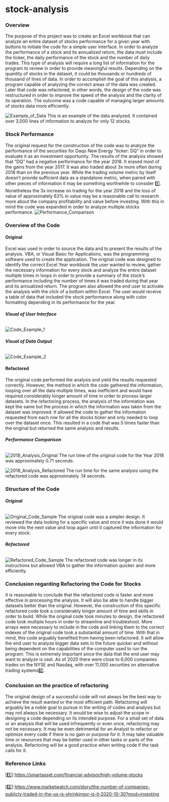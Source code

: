 # stock-analysis

### **Overview** ### 
The purpose of this project was to create an Excel workbook that can analyze an entire dataset of stocks performance for a given year with buttons to initiate the code for a simple user interface. In order to analyze the performance of a stock and its annualized return, the data must include the ticker, the daily performance of the stock and the number of daily trades. This type of analysis will require a long list of information for the program to review in order to provide meaningful results. Depending on the quantity of stocks in the dataset, it could be thousands or hundreds of thousand of lines of data. In order to accomplish the goal of this analysis, a program capable of analyzing the correct areas of the data was created. Later that code was refactored, in other words, the design of the code was restructured in order to improve the speed of the analysis and the clarity of its operation. The outcome was a code capable of managing larger amounts of stocks data more efficiently. 

![Example_of_Data](https://user-images.githubusercontent.com/85839235/124511435-1c0e3400-dda4-11eb-9124-74919f7f7714.png)
This is an example of the data analyzed. It contained over 3,000 lines of information to analyze for only 12 stocks. 

### **Stock Performance**
The original request for the construction of the code was to analyze the performance of the securities for Daqo New Energy “ticker: DQ” in order to evaluate it as an investment opportunity. The results of the analysis showed that “DQ” had a negative performance for the year 2018. It erased most of the gains from the year 2017. It was also traded about 3x more often during 2018 than on the previous year. While the trading volume metric by itself doesn’t provide sufficient data as a standalone metric, when paired with other pieces of information it may be something worthwhile to consider 1️⃣. Nonetheless the 3x increase on trading for the year 2018 and the loss of value of approximately 63% in value may be a reasonable call to research more about the company profitability and value before investing. With this in mind the code was expanded in order to analyze multiple stocks performance. 
![Performance_Comparison](https://user-images.githubusercontent.com/85839235/124512938-a1471800-dda7-11eb-8ae0-c1e6031270ec.png)



### **Overview of the Code**

#### **Original**

Excel was used in order to source the data and to present the results of the analysis. VBA, or Visual Basic for Applications, was the programming software used to create the application. The original code was designed to identify the correct Excel Year workbook the user wanted to review, gather the necessary information for every stock and analyze the entire dataset multiple times in loops in order to provide a summary of the stock’s performance including the number of times it was traded during that year and its annualized return. The program also allowed the end user to activate the analysis with the click of a bottom within Excel. The user would receive a table of data that included the stock performance along with color formatting depending in its performance for the year. 

###### **Visual of User Interface**
![Code_Example_1](https://user-images.githubusercontent.com/85839235/124511713-c8e8b100-dda4-11eb-9f58-78f4f369194a.png)

###### **Visual of Data Output**
![Code_Example_2](https://user-images.githubusercontent.com/85839235/124511746-d9009080-dda4-11eb-96aa-34c49a8660d3.png)

#### **Refactored**
The original code performed the analysis and yield the results requested correctly. However, the method in which the code gathered the information, looping over all the data multiple times, was inefficient and would have required considerably longer amount of time in order to process larger datasets. In the refactoring process, the analysis of the information was kept the same but the process in which the information was taken from the dataset was improved. It allowed the code to gather the information requested from each row for all the stocks ticker and only needed to loop over the dataset once. This resulted in a code that was 5 times faster than the original but returned the same analysis and results. 

###### **Performance Comparison**
![2018_Analysis_Original](https://user-images.githubusercontent.com/85839235/124511851-11a06a00-dda5-11eb-95d6-40747dff0c7c.png)
The run time of the original code for the Year 2018 was approximately 0.71 seconds.

![2018_Analysis_Refactored](https://user-images.githubusercontent.com/85839235/124511886-20871c80-dda5-11eb-89fa-ccded11b8fd7.png)
The run time for the same analysis using the refactored code was approximately .14 seconds. 

### **Structure of the Code**
###### **Original**
![Original_Code_Sample](https://user-images.githubusercontent.com/85839235/124512063-870c3a80-dda5-11eb-9c86-dd53565053d6.png)
The original code was a simpler design. It reviewed the data looking for a specific value and once it was done it would move into the next value and loop again until it captured the information for every stock.

###### **Refactored**
![Refactored_Code_Sample](https://user-images.githubusercontent.com/85839235/124512092-955a5680-dda5-11eb-8bdd-abaee341f09f.png)
The refactored code was longer in its instructions but allowed VBA to gather the information quicker and more efficiently. 

### **Conclusion regarding Refactoring the Code for Stocks**
It is reasonable to conclude that the refactored code is faster and more effective in processing the analysis. It will also be able to handle bigger datasets better than the original. However, the construction of this specific refactored code took a considerably longer amount of time and skills in order to build. While the original code took minutes to design, the refactored code took multiple hours in order to streamline and troubleshoot. More arrays were necessary to include in the code and linking them to the correct indexes of the original code took a substantial amount of time. With that in mind, this code arguably benefited from having been refactored. It will allow the end user to analyze bigger data sets in the future quicker and without being dependent on the capabilities of the computer used to run the program. This is extremely important since the data that the end user may want to analyze is vast. As of 2020 there were close to 6,000 companies trades on the NYSE and Nasdaq, with over 11,000 securities on alternative trading systems2️⃣. 


### **Conclusion on the practice of refactoring**
The original design of a successful code will not always be the best way to achieve the result wanted or the most efficient path. Refactoring will arguably be a noble goal to pursue in the writing of codes and analysis but may not always be necessary. It would be wise to adjust the scope in designing a code depending on its intended purpose. For a small set of data or an analysis that will be used infrequently or even once, refactoring may not be necessary. It may be even detrimental for an Analyst to refactor or optimize every code if there is no gain or purpose for it. It may take valuable time or resources that may be better used in other tasks or parts of the analysis. Refactoring will be a good practice when writing code if the task calls for it. 

### Reference Links

[1️⃣] https://smartasset.com/financial-advisor/high-volume-stocks

[2️⃣] https://www.marketwatch.com/story/the-number-of-companies-publicly-traded-in-the-us-is-shrinkingor-is-it-2020-10-30?mod=investing
